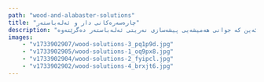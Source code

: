 ```yaml
---
path: "wood-and-alabaster-solutions"
title: "چارەسەرەکانی دار و ئەلەباستەر"
description: "وەستاکانی ئێمە تەکنیکی پێشکەوتووی چارەسەرکردنی دار و پیشەسازی وردبینی بەکاردەهێنن بۆ بەرهەمهێنانی پارچەی جوانی ئیلهام وەرگیراو لە ئەلەباستەر کە نرخی گونجاو لەگەڵ کوالێتی جوانی بەرز تێکەڵ دەکات. ئێمە پسپۆڕین لە دروستکردنی بەشە تەلارسازییەکان، دیکۆری ماڵ و پڕۆژە تایبەتەکان، وێنەی داری زۆر ڕاستەقینە دروست دەکەین کە جوانی هەمیشەیی پیشەسازی نەریتی ئەلەباستەر دەگرێتەوە."
images:
    - "v1733902907/wood-solutions-3_pq1p9d.jpg"
    - "v1733902905/wood-solutions-1_oq9px8.jpg"
    - "v1733902904/wood-solutions-2_fyipcl.jpg"
    - "v1733902902/wood-solutions-4_brxjt6.jpg"
---
```

